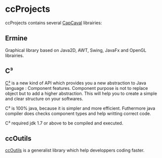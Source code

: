 ccProjects
========

ccProjects contains several [CapCaval](http://capcaval.org) librairies:





Ermine
------
Graphical library based on Java2D, AWT, Swing, JavaFx and OpenGL librairies.


C³
--
[C³](http://c3.capcaval.org) is a new kind of API which provides you a new abstraction to Java language : Component features. Component purpose is not to replace object but to add a higher abstraction. This will help you to create a simple and clear structure on your softwares.

C³ is 100% java, because it is simpler and more efficient. Futhermore java compiler does checks component types and help writting correct code. 

C³ required jdk 1.7 or above to be compiled and executed.


ccOutils
--------
[ccOutils](http://ccoutils.capcaval.org) is a generalist library which help developpers coding faster.






